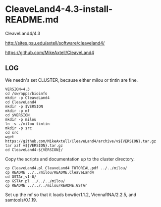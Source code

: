 # CleaveLand4-4.3-install-README.md

CleaveLand4/4.3

<http://sites.psu.edu/axtell/software/cleaveland4/>

<https://github.com/MikeAxtell/CleaveLand4>

LOG
---

We needn's set CLUSTER, because either milou or tintin are fine.

    VERSION=4.3
    cd /sw/apps/bioinfo
    mkdir -p CleaveLand4
    cd CleaveLand4
    mkdir -p $VERSION
    mkdir -p mf
    cd $VERSION
    mkdir -p milou
    ln -s ./milou tintin
    mkdir -p src
    cd src
    wget https://github.com/MikeAxtell/CleaveLand4/archive/v${VERSION}.tar.gz
    tar xzf v${VERSION}.tar.gz 
    cd CleaveLand4-${VERSION}/

Copy the scripts and documentation up to the cluster directory.

    cp CleaveLand4.pl CleaveLand4_TUTORIAL.pdf ../../milou/
    cp README ../../milou/README.CleaveLand4
    cd GSTAr_v1-0/
    cp GSTAr.pl ../../../milou/
    cp README ../../../milou/README.GSTAr

Set up the mf so that it loads bowtie/1.1.2, ViennaRNA/2.2.5, and samtools/0.1.19.

